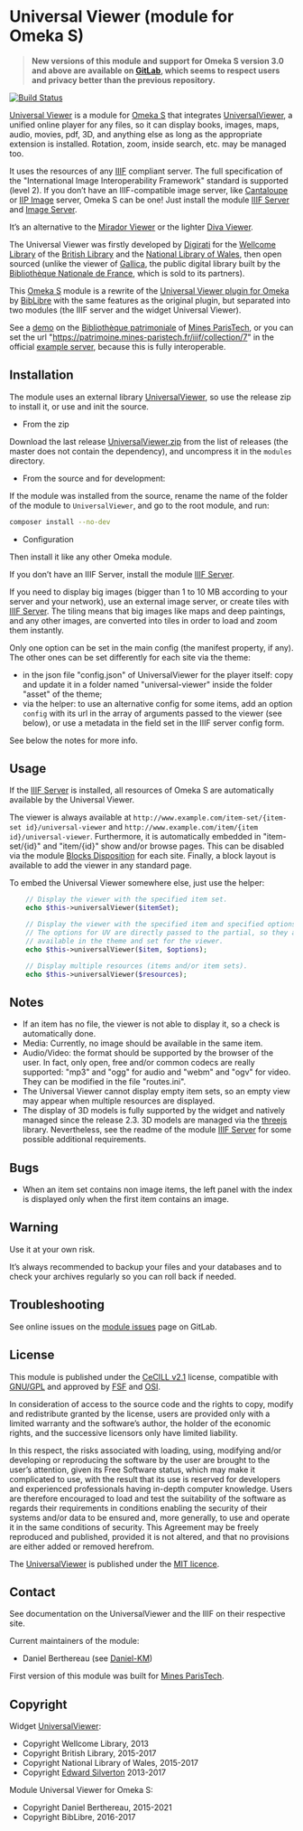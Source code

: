 Universal Viewer (module for Omeka S)
=====================================

> __New versions of this module and support for Omeka S version 3.0 and above
> are available on [GitLab], which seems to respect users and privacy better
> than the previous repository.__

[![Build Status](https://travis-ci.org/Daniel-KM/Omeka-S-module-UniversalViewer.svg?branch=master)](https://travis-ci.org/Daniel-KM/Omeka-S-module-UniversalViewer)

[Universal Viewer] is a module for [Omeka S] that integrates [UniversalViewer],
a unified online player for any files, so it can display books, images, maps,
audio, movies, pdf, 3D, and anything else as long as the appropriate extension
is installed. Rotation, zoom, inside search, etc. may be managed too.

It uses the resources of any [IIIF] compliant server. The full specification of
the "International Image Interoperability Framework" standard is supported
(level 2). If you don’t have an IIIF-compatible image server, like [Cantaloupe]
or [IIP Image] server, Omeka S can be one! Just install the module [IIIF Server]
and [Image Server].

It’s an alternative to the [Mirador Viewer] or the lighter [Diva Viewer].

The Universal Viewer was firstly developed by [Digirati] for the [Wellcome Library]
of the [British Library] and the [National Library of Wales], then open sourced
(unlike the viewer of [Gallica], the public digital library built by the [Bibliothèque Nationale de France], which is sold to its partners).

This [Omeka S] module is a rewrite of the [Universal Viewer plugin for Omeka] by
[BibLibre] with the same features as the original plugin, but separated into two
modules (the IIIF server and the widget Universal Viewer).

See a [demo] on the [Bibliothèque patrimoniale] of [Mines ParisTech], or you can
set the url "https://patrimoine.mines-paristech.fr/iiif/collection/7"
in the official [example server], because this is fully interoperable.


Installation
------------

The module uses an external library [UniversalViewer], so use the release zip to
install it, or use and init the source.

* From the zip

Download the last release [UniversalViewer.zip] from the list of releases (the
master does not contain the dependency), and uncompress it in the `modules`
directory.

* From the source and for development:

If the module was installed from the source, rename the name of the folder of
the module to `UniversalViewer`, and go to the root module, and run:

```sh
composer install --no-dev
```

* Configuration

Then install it like any other Omeka module.

If you don’t have an IIIF Server, install the module [IIIF Server].

If you need to display big images (bigger than 1 to 10 MB according to your
server and your network), use an external image server, or create tiles with [IIIF Server].
The tiling means that big images like maps and deep paintings, and any other
images, are converted into tiles in order to load and zoom them instantly.

Only one option can be set in the main config (the manifest property, if any).
The other ones can be set differently for each site via the theme:

- in the json file "config.json" of UniversalViewer for the player itself: copy
  and update it in a folder named "universal-viewer" inside the folder "asset"
  of the theme;
- via the helper: to use an alternative config for some items, add an option
  `config` with its url in the array of arguments passed to the viewer (see
  below), or use a metadata in the field set in the IIIF server config form.

See below the notes for more info.


Usage
-----

If the [IIIF Server] is installed, all resources of Omeka S are automatically
available by the Universal Viewer.

The viewer is always available at `http://www.example.com/item-set/{item-set id}/universal-viewer`
and `http://www.example.com/item/{item id}/universal-viewer`. Furthermore, it is
automatically embedded in "item-set/{id}" and "item/{id}" show and/or browse
pages.  This can be disabled via the module [Blocks Disposition] for each site.
Finally, a block layout is available to add the viewer in any standard page.

To embed the Universal Viewer somewhere else, just use the helper:

```php
    // Display the viewer with the specified item set.
    echo $this->universalViewer($itemSet);

    // Display the viewer with the specified item and specified options.
    // The options for UV are directly passed to the partial, so they are
    // available in the theme and set for the viewer.
    echo $this->universalViewer($item, $options);

    // Display multiple resources (items and/or item sets).
    echo $this->universalViewer($resources);
```


Notes
-----

- If an item has no file, the viewer is not able to display it, so a check is
  automatically done.
- Media: Currently, no image should be available in the same item.
- Audio/Video: the format should be supported by the browser of the user. In
  fact, only open, free and/or common codecs are really supported: "mp3" and
  "ogg" for audio and "webm" and "ogv" for video. They can be modified in the
  file "routes.ini".
- The Universal Viewer cannot display empty item sets, so an empty view may
  appear when multiple resources are displayed.
- The display of 3D models is fully supported by the widget and natively managed
  since the release 2.3. 3D models are managed via the [threejs] library.
  Nevertheless, see the readme of the module [IIIF Server] for some possible
  additional requirements.


Bugs
----

- When an item set contains non image items, the left panel with the index is
  displayed only when the first item contains an image.


Warning
-------

Use it at your own risk.

It’s always recommended to backup your files and your databases and to check
your archives regularly so you can roll back if needed.


Troubleshooting
---------------

See online issues on the [module issues] page on GitLab.


License
-------

This module is published under the [CeCILL v2.1] license, compatible with
[GNU/GPL] and approved by [FSF] and [OSI].

In consideration of access to the source code and the rights to copy, modify and
redistribute granted by the license, users are provided only with a limited
warranty and the software’s author, the holder of the economic rights, and the
successive licensors only have limited liability.

In this respect, the risks associated with loading, using, modifying and/or
developing or reproducing the software by the user are brought to the user’s
attention, given its Free Software status, which may make it complicated to use,
with the result that its use is reserved for developers and experienced
professionals having in-depth computer knowledge. Users are therefore encouraged
to load and test the suitability of the software as regards their requirements
in conditions enabling the security of their systems and/or data to be ensured
and, more generally, to use and operate it in the same conditions of security.
This Agreement may be freely reproduced and published, provided it is not
altered, and that no provisions are either added or removed herefrom.

The [UniversalViewer] is published under the [MIT licence].


Contact
-------

See documentation on the UniversalViewer and the IIIF on their respective site.

Current maintainers of the module:
* Daniel Berthereau (see [Daniel-KM])

First version of this module was built for [Mines ParisTech].


Copyright
---------

Widget [UniversalViewer]:

* Copyright Wellcome Library, 2013
* Copyright British Library, 2015-2017
* Copyright National Library of Wales, 2015-2017
* Copyright [Edward Silverton] 2013-2017

Module Universal Viewer for Omeka S:

* Copyright Daniel Berthereau, 2015-2021
* Copyright BibLibre, 2016-2017


[Universal Viewer]: https://gitlab.com/Daniel-KM/Omeka-S-module-UniversalViewer
[Omeka S]: https://omeka.org/s
[Omeka]: https://omeka.org
[IIIF Server]: https://gitlab.com/Daniel-KM/Omeka-S-module-IiifServer
[Image Server]: https://gitlab.com/Daniel-KM/Omeka-S-module-ImageServer
[Mirador Viewer]: https://gitlab.com/Daniel-KM/Omeka-S-module-Mirador
[Diva Viewer]: https://gitlab.com/Daniel-KM/Omeka-S-module-Diva
[IIIF]: http://iiif.io
[Cantaloupe]: https://cantaloupe-project.github.io
[IIP Image]: http://iipimage.sourceforge.net
[UniversalViewer]: https://github.com/UniversalViewer/universalviewer
[Digirati]: http://digirati.co.uk
[British Library]: http://bl.uk
[National Library of Wales]: http://www.llgc.org.uk
[Gallica]: http://gallica.bnf.fr
[Bibliothèque Nationale de France]: http://bnf.fr
[Wellcome Library]: http://wellcomelibrary.org
[Universal Viewer plugin for Omeka]: https://gitlab.com/Daniel-KM/Omeka-plugin-UniversalViewer
[BibLibre]: https://github.com/biblibre
[demo]: https://patrimoine.mines-paristech.fr/collections/play/7
[Bibliothèque patrimoniale]: https://patrimoine.mines-paristech.fr
[Mines ParisTech]: http://mines-paristech.fr
[example server]: http://universalviewer.io/examples/
[UniversalViewer.zip]: https://gitlab.com/Daniel-KM/Omeka-S-module-UniversalViewer/-/releases
[Upgrade to Omeka S]: https://gitlab.com/Daniel-KM/Omeka-S-module-UpgradeToOmekaS
[wiki]: https://github.com/UniversalViewer/universalviewer/wiki/Configuration
[online]: http://universalviewer.io/examples/
[iiif specifications]: http://iiif.io/api/
[official release]: https://github.com/UniversalViewer/universalviewer/releases
[OpenLayersZoom]: https://gitlab.com/Daniel-KM/Omeka-S-module-OpenLayersZoom
[Blocks Disposition]: https://gitlab.com/Daniel-KM/Omeka-S-module-BlocksDisposition
[threejs]: https://threejs.org
[Archive Repertory]: https://gitlab.com/Daniel-KM/Omeka-S-module-ArchiveRepertory
[module issues]: https://gitlab.com/Daniel-KM/Omeka-S-module-UniversalViewer/-/issues
[CeCILL v2.1]: https://www.cecill.info/licences/Licence_CeCILL_V2.1-en.html
[GNU/GPL]: https://www.gnu.org/licenses/gpl-3.0.html
[FSF]: https://www.fsf.org
[OSI]: http://opensource.org
[MIT licence]: https://github.com/UniversalViewer/universalviewer/blob/master/LICENSE.txt
[Edward Silverton]: https://github.com/edsilv
[GitLab]: https://gitlab.com/Daniel-KM
[Daniel-KM]: https://gitlab.com/Daniel-KM "Daniel Berthereau"
